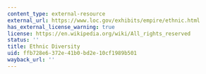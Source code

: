 ```yaml
---
content_type: external-resource
external_url: https://www.loc.gov/exhibits/empire/ethnic.html
has_external_license_warning: true
license: https://en.wikipedia.org/wiki/All_rights_reserved
status: ''
title: Ethnic Diversity
uid: ffb728e6-372e-41b0-bd2e-10cf1989b501
wayback_url: ''
---
```

